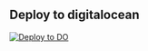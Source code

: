 ## Deploy to digitalocean

[![Deploy to DO](https://www.deploytodo.com/do-btn-blue.svg)](https://cloud.digitalocean.com/apps/new?repo=https://github.com/WFA-juliver/template-laravel10/tree/master)
